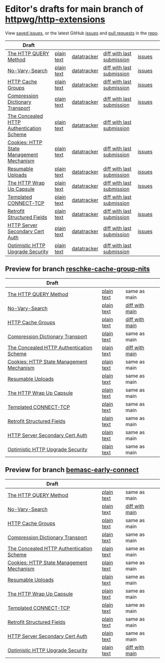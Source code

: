 # Editor's drafts for main branch of [httpwg/http-extensions](https://github.com/httpwg/http-extensions)

View [saved issues](issues.html), or the latest GitHub [issues](https://github.com/httpwg/http-extensions/issues) and [pull requests](https://github.com/httpwg/http-extensions/pulls) in the [repo](https://github.com/httpwg/http-extensions).

| Draft |     |     |     |     |     |
| ----- | --- | --- | --- | --- | --- |
| [The HTTP QUERY Method](./draft-ietf-httpbis-safe-method-w-body.html "The HTTP QUERY Method (HTML)") | [plain text](./draft-ietf-httpbis-safe-method-w-body.txt "The HTTP QUERY Method (Text)") | [datatracker](https://datatracker.ietf.org/doc/draft-ietf-httpbis-safe-method-w-body "Datatracker for draft-ietf-httpbis-safe-method-w-body") | [diff with last submission](https://author-tools.ietf.org/api/iddiff?doc_1=draft-ietf-httpbis-safe-method-w-body&url_2=https://httpwg.github.io/http-extensions/draft-ietf-httpbis-safe-method-w-body.txt) | [issues](https://github.com/httpwg/http-extensions/labels/query-method) |
| [No-Vary-Search](./draft-ietf-httpbis-no-vary-search.html "No-Vary-Search (HTML)") | [plain text](./draft-ietf-httpbis-no-vary-search.txt "No-Vary-Search (Text)") | [datatracker](https://datatracker.ietf.org/doc/draft-ietf-httpbis-no-vary-search "Datatracker for draft-ietf-httpbis-no-vary-search") | [diff with last submission](https://author-tools.ietf.org/api/iddiff?doc_1=draft-ietf-httpbis-no-vary-search&url_2=https://httpwg.github.io/http-extensions/draft-ietf-httpbis-no-vary-search.txt) | [issues](https://github.com/httpwg/http-extensions/labels/no-vary-search) |
| [HTTP Cache Groups](./draft-ietf-httpbis-cache-groups.html "HTTP Cache Groups (HTML)") | [plain text](./draft-ietf-httpbis-cache-groups.txt "HTTP Cache Groups (Text)") | [datatracker](https://datatracker.ietf.org/doc/draft-ietf-httpbis-cache-groups "Datatracker for draft-ietf-httpbis-cache-groups") | [diff with last submission](https://author-tools.ietf.org/api/iddiff?doc_1=draft-ietf-httpbis-cache-groups&url_2=https://httpwg.github.io/http-extensions/draft-ietf-httpbis-cache-groups.txt) | [issues](https://github.com/httpwg/http-extensions/labels/cache-groups) |
| [Compression Dictionary Transport](./draft-ietf-httpbis-compression-dictionary.html "Compression Dictionary Transport (HTML)") | [plain text](./draft-ietf-httpbis-compression-dictionary.txt "Compression Dictionary Transport (Text)") | [datatracker](https://datatracker.ietf.org/doc/draft-ietf-httpbis-compression-dictionary "Datatracker for draft-ietf-httpbis-compression-dictionary") | [diff with last submission](https://author-tools.ietf.org/api/iddiff?doc_1=draft-ietf-httpbis-compression-dictionary&url_2=https://httpwg.github.io/http-extensions/draft-ietf-httpbis-compression-dictionary.txt) | [issues](https://github.com/httpwg/http-extensions/labels/compression-dictionary) |
| [The Concealed HTTP Authentication Scheme](./rfc9729.html "The Concealed HTTP Authentication Scheme (HTML)") | [plain text](./rfc9729.txt "The Concealed HTTP Authentication Scheme (Text)") | [datatracker](https://datatracker.ietf.org/doc/rfc9729 "Datatracker for rfc9729") | [diff with last submission](https://author-tools.ietf.org/api/iddiff?doc_1=rfc9729&url_2=https://httpwg.github.io/http-extensions/rfc9729.txt) |  |
| [Cookies: HTTP State Management Mechanism](./draft-ietf-httpbis-rfc6265bis.html "Cookies: HTTP State Management Mechanism (HTML)") | [plain text](./draft-ietf-httpbis-rfc6265bis.txt "Cookies: HTTP State Management Mechanism (Text)") | [datatracker](https://datatracker.ietf.org/doc/draft-ietf-httpbis-rfc6265bis "Datatracker for draft-ietf-httpbis-rfc6265bis") | [diff with last submission](https://author-tools.ietf.org/api/iddiff?doc_1=draft-ietf-httpbis-rfc6265bis&url_2=https://httpwg.github.io/http-extensions/draft-ietf-httpbis-rfc6265bis.txt) | [issues](https://github.com/httpwg/http-extensions/labels/6265bis) |
| [Resumable Uploads](./draft-ietf-httpbis-resumable-upload.html "Resumable Uploads for HTTP (HTML)") | [plain text](./draft-ietf-httpbis-resumable-upload.txt "Resumable Uploads for HTTP (Text)") | [datatracker](https://datatracker.ietf.org/doc/draft-ietf-httpbis-resumable-upload "Datatracker for draft-ietf-httpbis-resumable-upload") | [diff with last submission](https://author-tools.ietf.org/api/iddiff?doc_1=draft-ietf-httpbis-resumable-upload&url_2=https://httpwg.github.io/http-extensions/draft-ietf-httpbis-resumable-upload.txt) | [issues](https://github.com/httpwg/http-extensions/labels/resumable-upload) |
| [The HTTP Wrap Up Capsule](./draft-ietf-httpbis-wrap-up.html "The HTTP Wrap Up Capsule (HTML)") | [plain text](./draft-ietf-httpbis-wrap-up.txt "The HTTP Wrap Up Capsule (Text)") | [datatracker](https://datatracker.ietf.org/doc/draft-ietf-httpbis-wrap-up "Datatracker for draft-ietf-httpbis-wrap-up") | [diff with last submission](https://author-tools.ietf.org/api/iddiff?doc_1=draft-ietf-httpbis-wrap-up&url_2=https://httpwg.github.io/http-extensions/draft-ietf-httpbis-wrap-up.txt) | [issues](https://github.com/httpwg/http-extensions/labels/wrap-up) |
| [Templated CONNECT-TCP](./draft-ietf-httpbis-connect-tcp.html "Template-Driven HTTP CONNECT Proxying for TCP (HTML)") | [plain text](./draft-ietf-httpbis-connect-tcp.txt "Template-Driven HTTP CONNECT Proxying for TCP (Text)") | [datatracker](https://datatracker.ietf.org/doc/draft-ietf-httpbis-connect-tcp "Datatracker for draft-ietf-httpbis-connect-tcp") | [diff with last submission](https://author-tools.ietf.org/api/iddiff?doc_1=draft-ietf-httpbis-connect-tcp&url_2=https://httpwg.github.io/http-extensions/draft-ietf-httpbis-connect-tcp.txt) |  |
| [Retrofit Structured Fields](./draft-ietf-httpbis-retrofit.html "Retrofit Structured Fields for HTTP (HTML)") | [plain text](./draft-ietf-httpbis-retrofit.txt "Retrofit Structured Fields for HTTP (Text)") | [datatracker](https://datatracker.ietf.org/doc/draft-ietf-httpbis-retrofit "Datatracker for draft-ietf-httpbis-retrofit") | [diff with last submission](https://author-tools.ietf.org/api/iddiff?doc_1=draft-ietf-httpbis-retrofit&url_2=https://httpwg.github.io/http-extensions/draft-ietf-httpbis-retrofit.txt) | [issues](https://github.com/httpwg/http-extensions/labels/retrofit) |
| [HTTP Server Secondary Cert Auth](./draft-ietf-httpbis-secondary-server-certs.html "Secondary Certificate Authentication of HTTP Servers (HTML)") | [plain text](./draft-ietf-httpbis-secondary-server-certs.txt "Secondary Certificate Authentication of HTTP Servers (Text)") | [datatracker](https://datatracker.ietf.org/doc/draft-ietf-httpbis-secondary-server-certs "Datatracker for draft-ietf-httpbis-secondary-server-certs") | [diff with last submission](https://author-tools.ietf.org/api/iddiff?doc_1=draft-ietf-httpbis-secondary-server-certs&url_2=https://httpwg.github.io/http-extensions/draft-ietf-httpbis-secondary-server-certs.txt) | [issues](https://github.com/httpwg/http-extensions/labels/secondary-server-certs) |
| [Optimistic HTTP Upgrade Security](./draft-ietf-httpbis-optimistic-upgrade.html "Security Considerations for Optimistic Protocol Transitions in HTTP/1.1 (HTML)") | [plain text](./draft-ietf-httpbis-optimistic-upgrade.txt "Security Considerations for Optimistic Protocol Transitions in HTTP/1.1 (Text)") | [datatracker](https://datatracker.ietf.org/doc/draft-ietf-httpbis-optimistic-upgrade "Datatracker for draft-ietf-httpbis-optimistic-upgrade") | [diff with last submission](https://author-tools.ietf.org/api/iddiff?doc_1=draft-ietf-httpbis-optimistic-upgrade&url_2=https://httpwg.github.io/http-extensions/draft-ietf-httpbis-optimistic-upgrade.txt) |  |

## Preview for branch [reschke-cache-group-nits](reschke-cache-group-nits)

| Draft |     |     |     |
| ----- | --- | --- | --- |
| [The HTTP QUERY Method](reschke-cache-group-nits/draft-ietf-httpbis-safe-method-w-body.html "The HTTP QUERY Method (HTML)") | [plain text](reschke-cache-group-nits/draft-ietf-httpbis-safe-method-w-body.txt "The HTTP QUERY Method (Text)") | same as main |
| [No-Vary-Search](reschke-cache-group-nits/draft-ietf-httpbis-no-vary-search.html "No-Vary-Search (HTML)") | [plain text](reschke-cache-group-nits/draft-ietf-httpbis-no-vary-search.txt "No-Vary-Search (Text)") | [diff with main](https://author-tools.ietf.org/api/iddiff?url_1=https://httpwg.github.io/http-extensions/draft-ietf-httpbis-no-vary-search.txt&url_2=https://httpwg.github.io/http-extensions/reschke-cache-group-nits/draft-ietf-httpbis-no-vary-search.txt) |
| [HTTP Cache Groups](reschke-cache-group-nits/draft-ietf-httpbis-cache-groups.html "HTTP Cache Groups (HTML)") | [plain text](reschke-cache-group-nits/draft-ietf-httpbis-cache-groups.txt "HTTP Cache Groups (Text)") | [diff with main](https://author-tools.ietf.org/api/iddiff?url_1=https://httpwg.github.io/http-extensions/draft-ietf-httpbis-cache-groups.txt&url_2=https://httpwg.github.io/http-extensions/reschke-cache-group-nits/draft-ietf-httpbis-cache-groups.txt) |
| [Compression Dictionary Transport](reschke-cache-group-nits/draft-ietf-httpbis-compression-dictionary.html "Compression Dictionary Transport (HTML)") | [plain text](reschke-cache-group-nits/draft-ietf-httpbis-compression-dictionary.txt "Compression Dictionary Transport (Text)") | same as main |
| [The Concealed HTTP Authentication Scheme](reschke-cache-group-nits/rfc9729.html "The Concealed HTTP Authentication Scheme (HTML)") | [plain text](reschke-cache-group-nits/rfc9729.txt "The Concealed HTTP Authentication Scheme (Text)") | [diff with main](https://author-tools.ietf.org/api/iddiff?url_1=https://httpwg.github.io/http-extensions/rfc9729.txt&url_2=https://httpwg.github.io/http-extensions/reschke-cache-group-nits/rfc9729.txt) |
| [Cookies: HTTP State Management Mechanism](reschke-cache-group-nits/draft-ietf-httpbis-rfc6265bis.html "Cookies: HTTP State Management Mechanism (HTML)") | [plain text](reschke-cache-group-nits/draft-ietf-httpbis-rfc6265bis.txt "Cookies: HTTP State Management Mechanism (Text)") | same as main |
| [Resumable Uploads](reschke-cache-group-nits/draft-ietf-httpbis-resumable-upload.html "Resumable Uploads for HTTP (HTML)") | [plain text](reschke-cache-group-nits/draft-ietf-httpbis-resumable-upload.txt "Resumable Uploads for HTTP (Text)") | same as main |
| [The HTTP Wrap Up Capsule](reschke-cache-group-nits/draft-ietf-httpbis-wrap-up.html "The HTTP Wrap Up Capsule (HTML)") | [plain text](reschke-cache-group-nits/draft-ietf-httpbis-wrap-up.txt "The HTTP Wrap Up Capsule (Text)") | same as main |
| [Templated CONNECT-TCP](reschke-cache-group-nits/draft-ietf-httpbis-connect-tcp.html "Template-Driven HTTP CONNECT Proxying for TCP (HTML)") | [plain text](reschke-cache-group-nits/draft-ietf-httpbis-connect-tcp.txt "Template-Driven HTTP CONNECT Proxying for TCP (Text)") | same as main |
| [Retrofit Structured Fields](reschke-cache-group-nits/draft-ietf-httpbis-retrofit.html "Retrofit Structured Fields for HTTP (HTML)") | [plain text](reschke-cache-group-nits/draft-ietf-httpbis-retrofit.txt "Retrofit Structured Fields for HTTP (Text)") | same as main |
| [HTTP Server Secondary Cert Auth](reschke-cache-group-nits/draft-ietf-httpbis-secondary-server-certs.html "Secondary Certificate Authentication of HTTP Servers (HTML)") | [plain text](reschke-cache-group-nits/draft-ietf-httpbis-secondary-server-certs.txt "Secondary Certificate Authentication of HTTP Servers (Text)") | same as main |
| [Optimistic HTTP Upgrade Security](reschke-cache-group-nits/draft-ietf-httpbis-optimistic-upgrade.html "Security Considerations for Optimistic Protocol Transitions in HTTP/1.1 (HTML)") | [plain text](reschke-cache-group-nits/draft-ietf-httpbis-optimistic-upgrade.txt "Security Considerations for Optimistic Protocol Transitions in HTTP/1.1 (Text)") | same as main |

## Preview for branch [bemasc-early-connect](bemasc-early-connect)

| Draft |     |     |     |
| ----- | --- | --- | --- |
| [The HTTP QUERY Method](bemasc-early-connect/draft-ietf-httpbis-safe-method-w-body.html "The HTTP QUERY Method (HTML)") | [plain text](bemasc-early-connect/draft-ietf-httpbis-safe-method-w-body.txt "The HTTP QUERY Method (Text)") | same as main |
| [No-Vary-Search](bemasc-early-connect/draft-ietf-httpbis-no-vary-search.html "No-Vary-Search (HTML)") | [plain text](bemasc-early-connect/draft-ietf-httpbis-no-vary-search.txt "No-Vary-Search (Text)") | [diff with main](https://author-tools.ietf.org/api/iddiff?url_1=https://httpwg.github.io/http-extensions/draft-ietf-httpbis-no-vary-search.txt&url_2=https://httpwg.github.io/http-extensions/bemasc-early-connect/draft-ietf-httpbis-no-vary-search.txt) |
| [HTTP Cache Groups](bemasc-early-connect/draft-ietf-httpbis-cache-groups.html "HTTP Cache Groups (HTML)") | [plain text](bemasc-early-connect/draft-ietf-httpbis-cache-groups.txt "HTTP Cache Groups (Text)") | same as main |
| [Compression Dictionary Transport](bemasc-early-connect/draft-ietf-httpbis-compression-dictionary.html "Compression Dictionary Transport (HTML)") | [plain text](bemasc-early-connect/draft-ietf-httpbis-compression-dictionary.txt "Compression Dictionary Transport (Text)") | same as main |
| [The Concealed HTTP Authentication Scheme](bemasc-early-connect/rfc9729.html "The Concealed HTTP Authentication Scheme (HTML)") | [plain text](bemasc-early-connect/rfc9729.txt "The Concealed HTTP Authentication Scheme (Text)") | same as main |
| [Cookies: HTTP State Management Mechanism](bemasc-early-connect/draft-ietf-httpbis-rfc6265bis.html "Cookies: HTTP State Management Mechanism (HTML)") | [plain text](bemasc-early-connect/draft-ietf-httpbis-rfc6265bis.txt "Cookies: HTTP State Management Mechanism (Text)") | same as main |
| [Resumable Uploads](bemasc-early-connect/draft-ietf-httpbis-resumable-upload.html "Resumable Uploads for HTTP (HTML)") | [plain text](bemasc-early-connect/draft-ietf-httpbis-resumable-upload.txt "Resumable Uploads for HTTP (Text)") | same as main |
| [The HTTP Wrap Up Capsule](bemasc-early-connect/draft-ietf-httpbis-wrap-up.html "The HTTP Wrap Up Capsule (HTML)") | [plain text](bemasc-early-connect/draft-ietf-httpbis-wrap-up.txt "The HTTP Wrap Up Capsule (Text)") | same as main |
| [Templated CONNECT-TCP](bemasc-early-connect/draft-ietf-httpbis-connect-tcp.html "Template-Driven HTTP CONNECT Proxying for TCP (HTML)") | [plain text](bemasc-early-connect/draft-ietf-httpbis-connect-tcp.txt "Template-Driven HTTP CONNECT Proxying for TCP (Text)") | same as main |
| [Retrofit Structured Fields](bemasc-early-connect/draft-ietf-httpbis-retrofit.html "Retrofit Structured Fields for HTTP (HTML)") | [plain text](bemasc-early-connect/draft-ietf-httpbis-retrofit.txt "Retrofit Structured Fields for HTTP (Text)") | same as main |
| [HTTP Server Secondary Cert Auth](bemasc-early-connect/draft-ietf-httpbis-secondary-server-certs.html "Secondary Certificate Authentication of HTTP Servers (HTML)") | [plain text](bemasc-early-connect/draft-ietf-httpbis-secondary-server-certs.txt "Secondary Certificate Authentication of HTTP Servers (Text)") | same as main |
| [Optimistic HTTP Upgrade Security](bemasc-early-connect/draft-ietf-httpbis-optimistic-upgrade.html "Security Considerations for Optimistic Protocol Transitions in HTTP/1.1 (HTML)") | [plain text](bemasc-early-connect/draft-ietf-httpbis-optimistic-upgrade.txt "Security Considerations for Optimistic Protocol Transitions in HTTP/1.1 (Text)") | [diff with main](https://author-tools.ietf.org/api/iddiff?url_1=https://httpwg.github.io/http-extensions/draft-ietf-httpbis-optimistic-upgrade.txt&url_2=https://httpwg.github.io/http-extensions/bemasc-early-connect/draft-ietf-httpbis-optimistic-upgrade.txt) |

